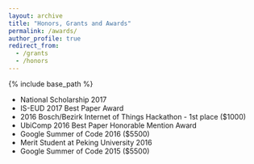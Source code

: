 ```yaml
---
layout: archive
title: "Honors, Grants and Awards"
permalink: /awards/
author_profile: true
redirect_from:
  - /grants
  - /honors
---
```


{% include base_path %}

+ National Scholarship 2017
+ IS-EUD 2017 Best Paper Award
+ 2016 Bosch/Bezirk Internet of Things Hackathon - 1st place ($1000)
+ UbiComp 2016 Best Paper Honorable Mention Award
+ Google Summer of Code 2016 ($5500)
+ Merit Student at Peking University 2016
+ Google Summer of Code 2015 ($5500)

